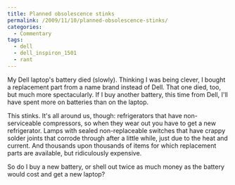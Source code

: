 ```yaml
---
title: Planned obsolescence stinks
permalink: /2009/11/10/planned-obsolescence-stinks/
categories:
  - Commentary
tags:
  - dell
  - dell_inspiron_1501
  - rant
---
```

My Dell laptop's battery died (slowly). Thinking I was being clever, I bought a replacement part from a name brand instead of Dell. That one died, too, but much more spectacularly. If I buy another battery, this time from Dell, I'll have spent more on batteries than on the laptop.

This stinks. It's all around us, though: refrigerators that have non-serviceable compressors, so when they wear out you have to get a new refrigerator. Lamps with sealed non-replaceable switches that have crappy solder joints that corrode through after a little while, just due to the heat and current. And thousands upon thousands of items for which replacement parts are available, but ridiculously expensive.

So do I buy a new battery, or shell out twice as much money as the battery would cost and get a new laptop?
